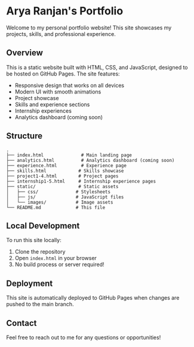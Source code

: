 # Arya Ranjan's Portfolio

Welcome to my personal portfolio website! This site showcases my projects, skills, and professional experience.

## Overview

This is a static website built with HTML, CSS, and JavaScript, designed to be hosted on GitHub Pages. The site features:

- Responsive design that works on all devices
- Modern UI with smooth animations
- Project showcase
- Skills and experience sections
- Internship experiences
- Analytics dashboard (coming soon)

## Structure

```
.
├── index.html              # Main landing page
├── analytics.html          # Analytics dashboard (coming soon)
├── experience.html         # Experience page
├── skills.html            # Skills showcase
├── project1-4.html        # Project pages
├── internship1-5.html     # Internship experience pages
├── static/                # Static assets
│   ├── css/              # Stylesheets
│   ├── js/               # JavaScript files
│   └── images/           # Image assets
└── README.md             # This file
```

## Local Development

To run this site locally:

1. Clone the repository
2. Open `index.html` in your browser
3. No build process or server required!

## Deployment

This site is automatically deployed to GitHub Pages when changes are pushed to the main branch.

## Contact

Feel free to reach out to me for any questions or opportunities! 
